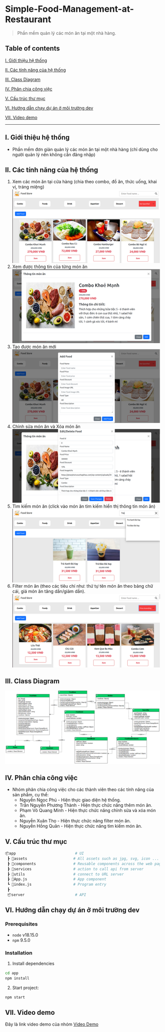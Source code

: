 # Simple-Food-Management-at-Restaurant
> Phần mềm quản lý các món ăn tại một nhà hàng.
## Table of contents
[I. Giới thiệu hệ thống](#introduce)

[II. Các tính năng của hệ thống](#feature)

[III. Class Diagram](#classDiagram)

[IV. Phân chia công việc](#workLog)

[V. Cấu trúc thư mục](#structure)

[VI. Hướng dẫn chạy dự án ở môi trường dev](#run)

[VII. Video demo](#demo)

*********************************
<a name = "introduce"></a>

## I. Giới thiệu hệ thống
- Phần mềm đơn giản quản lý các món ăn tại một nhà hàng (chỉ dùng cho người quản lý nên không cần đăng nhập)

<a name = "feature"></a>

## II. Các tính năng của hệ thống
1. Xem các món ăn tại cửa hàng (chia theo combo, đồ ăn, thức uống, khai vị, tráng miệng)
![view](/app/src/assets/view.png)
2. Xem được thông tin của từng món ăn
![detail](/app/src/assets/detail.png)
3. Tạo được món ăn mới
![add](/app/src/assets/add.png)
4. Chỉnh sửa món ăn và Xóa món ăn
![edit-delete](/app/src/assets/edit-delete.png)
5. Tìm kiếm món ăn (click vào món ăn tìm kiếm hiển thị thông tin món ăn)
![search](/app/src/assets/search.png)
6. Filter món ăn (theo các tiêu chí như: thứ tự tên món ăn theo bảng chữ cái, giá món ăn tăng dần/giảm dần).
![filter](/app/src/assets/filter.png)

<a name = "classDiagram"></a>

## III. Class Diagram
![classDiagram](/app/src/assets/classDiagram.png)

<a name = "workLog"></a>

## IV. Phân chia công việc
- Nhóm phân chia công việc cho các thành viên theo các tính năng của sản phẩm, cụ thể:
    * Nguyễn Ngọc Phú - Hiện thực giao diện hệ thống.
    * Trần Nguyễn Phương Thành - Hiện thực chức năng thêm món ăn.
    * Phạm Võ Quang Minh - Hiện thực chức năng chỉnh sửa và xóa món ăn.
    * Nguyễn Xuân Thọ - Hiện thực chức năng filter món ăn.
    * Nguyễn Hồng Quân - Hiện thực chức năng tìm kiếm món ăn.

<a name = "structure"></a>

## V. Cấu trúc thư mục
```py
📦app                           # UI
 ┣ 📂assets                     # All assets such as jpg, svg, icon ... goes here
 ┣ 📂components                 # Reusable components across the web page
 ┣ 📂services                   # action to call api from server
 ┣ 📂utils                      # connect to URL server
 ┣ 📜App.js                     # App component
 ┗ 📜index.js                   # Program entry
 ┣
 📦server                       # API
```

<a name = "run"></a>

## VI. Hướng dẫn chạy dự án ở môi trường dev
### Prerequisites
- `node` v18.15.0
- `npm` 9.5.0
### Installation
1. Install dependencies
```sh
cd app
npm install
```
2. Start project:
```sh
npm start
```

<a name ="demo"></a>

## VII. Video demo

Đây là link video demo của nhóm
[Video Demo](https://www.youtube.com/watch?v=klgjsenr9FY)
